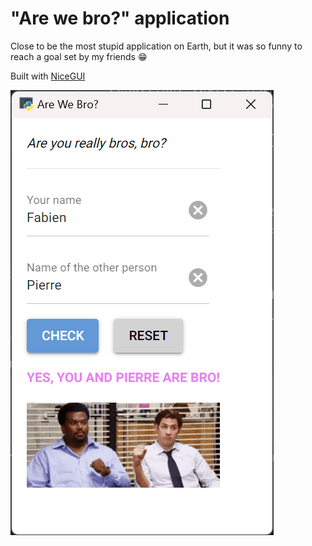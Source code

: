 # "Are we bro?" application

Close to be the most stupid application on Earth, but it was so funny to reach a goal set by my friends :grin:

Built with [NiceGUI](https://github.com/zauberzeug/nicegui/)

![Screenshot](screenshot.png)